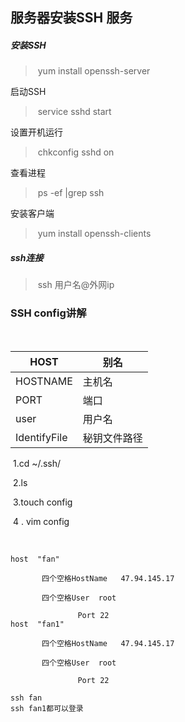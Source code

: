 ## 服务器安装SSH 服务

##### 安装SSH  

> ​	yum  install openssh-server

启动SSH

> ​	service sshd start

设置开机运行

> ​	chkconfig sshd on

查看进程

> ​	ps -ef |grep ssh

安装客户端

> ​	yum install openssh-clients  



##### ssh连接

> ​	ssh  用户名@外网ip



### SSH config讲解

​	

| HOST         | 别名         |
| ------------ | ------------ |
| HOSTNAME     | 主机名       |
| PORT         | 端口         |
| user         | 用户名       |
| IdentifyFile | 秘钥文件路径 |



​	1.cd  ~/.ssh/

​	2.ls

​	3.touch config

​	4 . vim config

​	 

```
host  "fan"

​		四个空格HostName   47.94.145.17 

​		四个空格User  root

​				Port 22	
host  "fan1"

​		四个空格HostName   47.94.145.17 

​		四个空格User  root

​				Port 22	

ssh fan
ssh fan1都可以登录
```

​	

